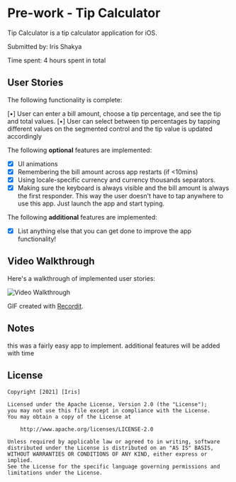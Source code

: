 # Pre-work - Tip Calculator

Tip Calculator is a tip calculator application for iOS.

Submitted by: Iris Shakya

Time spent: 4 hours spent in total

## User Stories

The following functionality is complete:

[•] User can enter a bill amount, choose a tip percentage, and see the tip and total values.
[•] User can select between tip percentages by tapping different values on the segmented control and the tip value is updated accordingly

The following **optional** features are implemented:

* [X] UI animations
* [X] Remembering the bill amount across app restarts (if <10mins)
* [X] Using locale-specific currency and currency thousands separators.
* [X] Making sure the keyboard is always visible and the bill amount is always the first responder. This way the user doesn't have to tap anywhere to use this app. Just launch the app and start typing.

The following **additional** features are implemented:

- [X] List anything else that you can get done to improve the app functionality!

## Video Walkthrough

Here's a walkthrough of implemented user stories:

<img src='https://recordit.co/vbTPUUPoUc' title='Video Walkthrough' width='' alt='Video Walkthrough' />

GIF created with [Recordit](https://recordit.co).

## Notes

this was a fairly easy app to implement. additional features will be added with time

## License

    Copyright [2021] [Iris]

    Licensed under the Apache License, Version 2.0 (the "License");
    you may not use this file except in compliance with the License.
    You may obtain a copy of the License at

        http://www.apache.org/licenses/LICENSE-2.0

    Unless required by applicable law or agreed to in writing, software
    distributed under the License is distributed on an "AS IS" BASIS,
    WITHOUT WARRANTIES OR CONDITIONS OF ANY KIND, either express or implied.
    See the License for the specific language governing permissions and
    limitations under the License.
